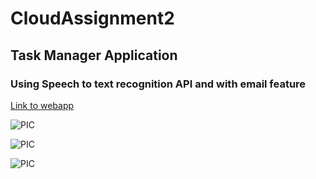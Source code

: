# CloudAssignment2

## Task Manager Application 
### Using Speech to text recognition API and with email feature


[Link to webapp](https://dry-river-89115.herokuapp.com/)


![PIC](https://github.com/JohnPolvorosa/CloudAssignment2/tree/master/Images/Snap1.PNG)


![PIC](https://github.com/JohnPolvorosa/CloudAssignment2/tree/master/Images/Snap2.PNG)


![PIC](https://github.com/JohnPolvorosa/CloudAssignment2/tree/master/Images/Snap3.PNG)
